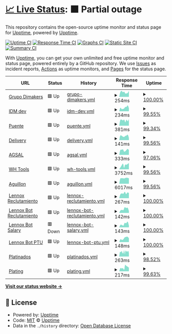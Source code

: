 # [📈 Live Status](https://pablokbs.github.io): <!--live status--> **🟧 Partial outage**

This repository contains the open-source uptime monitor and status page for [Upptime](https://upptime.js.org), powered by [Upptime](https://github.com/upptime/upptime).

[![Uptime CI](https://github.com/pablokbs/upptime/workflows/Uptime%20CI/badge.svg)](https://github.com/pablokbs/upptime/actions?query=workflow%3A%22Uptime+CI%22)
[![Response Time CI](https://github.com/pablokbs/upptime/workflows/Response%20Time%20CI/badge.svg)](https://github.com/pablokbs/upptime/actions?query=workflow%3A%22Response+Time+CI%22)
[![Graphs CI](https://github.com/pablokbs/upptime/workflows/Graphs%20CI/badge.svg)](https://github.com/pablokbs/upptime/actions?query=workflow%3A%22Graphs+CI%22)
[![Static Site CI](https://github.com/pablokbs/upptime/workflows/Static%20Site%20CI/badge.svg)](https://github.com/pablokbs/upptime/actions?query=workflow%3A%22Static+Site+CI%22)
[![Summary CI](https://github.com/pablokbs/upptime/workflows/Summary%20CI/badge.svg)](https://github.com/pablokbs/upptime/actions?query=workflow%3A%22Summary+CI%22)

With [Upptime](https://upptime.js.org), you can get your own unlimited and free uptime monitor and status page, powered entirely by a GitHub repository. We use [Issues](https://github.com/upptime/upptime/issues) as incident reports, [Actions](https://github.com/pablokbs/upptime/actions) as uptime monitors, and [Pages](https://pablokbs.github.io) for the status page.

<!--start: status pages-->
<!-- This summary is generated by Upptime (https://github.com/upptime/upptime) -->
<!-- Do not edit this manually, your changes will be overwritten -->
<!-- prettier-ignore -->
| URL | Status | History | Response Time | Uptime |
| --- | ------ | ------- | ------------- | ------ |
| <img alt="" src="https://favicons.githubusercontent.com/grupodimakers.com" height="13"> [Grupo Dimakers](https://grupodimakers.com) | 🟩 Up | [grupo-dimakers.yml](https://github.com/jesusm0920/upptime/commits/HEAD/history/grupo-dimakers.yml) | <details><summary><img alt="Response time graph" src="./graphs/grupo-dimakers/response-time-week.png" height="20"> 254ms</summary><br><a href="https://jesusm0920.github.io/upptime/history/grupo-dimakers"><img alt="Response time 359" src="https://img.shields.io/endpoint?url=https%3A%2F%2Fraw.githubusercontent.com%2Fjesusm0920%2Fupptime%2FHEAD%2Fapi%2Fgrupo-dimakers%2Fresponse-time.json"></a><br><a href="https://jesusm0920.github.io/upptime/history/grupo-dimakers"><img alt="24-hour response time 301" src="https://img.shields.io/endpoint?url=https%3A%2F%2Fraw.githubusercontent.com%2Fjesusm0920%2Fupptime%2FHEAD%2Fapi%2Fgrupo-dimakers%2Fresponse-time-day.json"></a><br><a href="https://jesusm0920.github.io/upptime/history/grupo-dimakers"><img alt="7-day response time 254" src="https://img.shields.io/endpoint?url=https%3A%2F%2Fraw.githubusercontent.com%2Fjesusm0920%2Fupptime%2FHEAD%2Fapi%2Fgrupo-dimakers%2Fresponse-time-week.json"></a><br><a href="https://jesusm0920.github.io/upptime/history/grupo-dimakers"><img alt="30-day response time 359" src="https://img.shields.io/endpoint?url=https%3A%2F%2Fraw.githubusercontent.com%2Fjesusm0920%2Fupptime%2FHEAD%2Fapi%2Fgrupo-dimakers%2Fresponse-time-month.json"></a><br><a href="https://jesusm0920.github.io/upptime/history/grupo-dimakers"><img alt="1-year response time 359" src="https://img.shields.io/endpoint?url=https%3A%2F%2Fraw.githubusercontent.com%2Fjesusm0920%2Fupptime%2FHEAD%2Fapi%2Fgrupo-dimakers%2Fresponse-time-year.json"></a></details> | <details><summary><a href="https://jesusm0920.github.io/upptime/history/grupo-dimakers">100.00%</a></summary><a href="https://jesusm0920.github.io/upptime/history/grupo-dimakers"><img alt="All-time uptime 100.00%" src="https://img.shields.io/endpoint?url=https%3A%2F%2Fraw.githubusercontent.com%2Fjesusm0920%2Fupptime%2FHEAD%2Fapi%2Fgrupo-dimakers%2Fuptime.json"></a><br><a href="https://jesusm0920.github.io/upptime/history/grupo-dimakers"><img alt="24-hour uptime 100.00%" src="https://img.shields.io/endpoint?url=https%3A%2F%2Fraw.githubusercontent.com%2Fjesusm0920%2Fupptime%2FHEAD%2Fapi%2Fgrupo-dimakers%2Fuptime-day.json"></a><br><a href="https://jesusm0920.github.io/upptime/history/grupo-dimakers"><img alt="7-day uptime 100.00%" src="https://img.shields.io/endpoint?url=https%3A%2F%2Fraw.githubusercontent.com%2Fjesusm0920%2Fupptime%2FHEAD%2Fapi%2Fgrupo-dimakers%2Fuptime-week.json"></a><br><a href="https://jesusm0920.github.io/upptime/history/grupo-dimakers"><img alt="30-day uptime 100.00%" src="https://img.shields.io/endpoint?url=https%3A%2F%2Fraw.githubusercontent.com%2Fjesusm0920%2Fupptime%2FHEAD%2Fapi%2Fgrupo-dimakers%2Fuptime-month.json"></a><br><a href="https://jesusm0920.github.io/upptime/history/grupo-dimakers"><img alt="1-year uptime 100.00%" src="https://img.shields.io/endpoint?url=https%3A%2F%2Fraw.githubusercontent.com%2Fjesusm0920%2Fupptime%2FHEAD%2Fapi%2Fgrupo-dimakers%2Fuptime-year.json"></a></details>
| <img alt="" src="https://favicons.githubusercontent.com/idmdev.tech" height="13"> [IDM dev](https://idmdev.tech) | 🟩 Up | [idm-dev.yml](https://github.com/jesusm0920/upptime/commits/HEAD/history/idm-dev.yml) | <details><summary><img alt="Response time graph" src="./graphs/idm-dev/response-time-week.png" height="20"> 234ms</summary><br><a href="https://jesusm0920.github.io/upptime/history/idm-dev"><img alt="Response time 331" src="https://img.shields.io/endpoint?url=https%3A%2F%2Fraw.githubusercontent.com%2Fjesusm0920%2Fupptime%2FHEAD%2Fapi%2Fidm-dev%2Fresponse-time.json"></a><br><a href="https://jesusm0920.github.io/upptime/history/idm-dev"><img alt="24-hour response time 161" src="https://img.shields.io/endpoint?url=https%3A%2F%2Fraw.githubusercontent.com%2Fjesusm0920%2Fupptime%2FHEAD%2Fapi%2Fidm-dev%2Fresponse-time-day.json"></a><br><a href="https://jesusm0920.github.io/upptime/history/idm-dev"><img alt="7-day response time 234" src="https://img.shields.io/endpoint?url=https%3A%2F%2Fraw.githubusercontent.com%2Fjesusm0920%2Fupptime%2FHEAD%2Fapi%2Fidm-dev%2Fresponse-time-week.json"></a><br><a href="https://jesusm0920.github.io/upptime/history/idm-dev"><img alt="30-day response time 331" src="https://img.shields.io/endpoint?url=https%3A%2F%2Fraw.githubusercontent.com%2Fjesusm0920%2Fupptime%2FHEAD%2Fapi%2Fidm-dev%2Fresponse-time-month.json"></a><br><a href="https://jesusm0920.github.io/upptime/history/idm-dev"><img alt="1-year response time 331" src="https://img.shields.io/endpoint?url=https%3A%2F%2Fraw.githubusercontent.com%2Fjesusm0920%2Fupptime%2FHEAD%2Fapi%2Fidm-dev%2Fresponse-time-year.json"></a></details> | <details><summary><a href="https://jesusm0920.github.io/upptime/history/idm-dev">99.55%</a></summary><a href="https://jesusm0920.github.io/upptime/history/idm-dev"><img alt="All-time uptime 99.55%" src="https://img.shields.io/endpoint?url=https%3A%2F%2Fraw.githubusercontent.com%2Fjesusm0920%2Fupptime%2FHEAD%2Fapi%2Fidm-dev%2Fuptime.json"></a><br><a href="https://jesusm0920.github.io/upptime/history/idm-dev"><img alt="24-hour uptime 100.00%" src="https://img.shields.io/endpoint?url=https%3A%2F%2Fraw.githubusercontent.com%2Fjesusm0920%2Fupptime%2FHEAD%2Fapi%2Fidm-dev%2Fuptime-day.json"></a><br><a href="https://jesusm0920.github.io/upptime/history/idm-dev"><img alt="7-day uptime 99.55%" src="https://img.shields.io/endpoint?url=https%3A%2F%2Fraw.githubusercontent.com%2Fjesusm0920%2Fupptime%2FHEAD%2Fapi%2Fidm-dev%2Fuptime-week.json"></a><br><a href="https://jesusm0920.github.io/upptime/history/idm-dev"><img alt="30-day uptime 99.55%" src="https://img.shields.io/endpoint?url=https%3A%2F%2Fraw.githubusercontent.com%2Fjesusm0920%2Fupptime%2FHEAD%2Fapi%2Fidm-dev%2Fuptime-month.json"></a><br><a href="https://jesusm0920.github.io/upptime/history/idm-dev"><img alt="1-year uptime 99.55%" src="https://img.shields.io/endpoint?url=https%3A%2F%2Fraw.githubusercontent.com%2Fjesusm0920%2Fupptime%2FHEAD%2Fapi%2Fidm-dev%2Fuptime-year.json"></a></details>
| <img alt="" src="https://favicons.githubusercontent.com/apis.idmdev.tech" height="13"> [Puente](https://apis.idmdev.tech) | 🟩 Up | [puente.yml](https://github.com/jesusm0920/upptime/commits/HEAD/history/puente.yml) | <details><summary><img alt="Response time graph" src="./graphs/puente/response-time-week.png" height="20"> 381ms</summary><br><a href="https://jesusm0920.github.io/upptime/history/puente"><img alt="Response time 341" src="https://img.shields.io/endpoint?url=https%3A%2F%2Fraw.githubusercontent.com%2Fjesusm0920%2Fupptime%2FHEAD%2Fapi%2Fpuente%2Fresponse-time.json"></a><br><a href="https://jesusm0920.github.io/upptime/history/puente"><img alt="24-hour response time 439" src="https://img.shields.io/endpoint?url=https%3A%2F%2Fraw.githubusercontent.com%2Fjesusm0920%2Fupptime%2FHEAD%2Fapi%2Fpuente%2Fresponse-time-day.json"></a><br><a href="https://jesusm0920.github.io/upptime/history/puente"><img alt="7-day response time 381" src="https://img.shields.io/endpoint?url=https%3A%2F%2Fraw.githubusercontent.com%2Fjesusm0920%2Fupptime%2FHEAD%2Fapi%2Fpuente%2Fresponse-time-week.json"></a><br><a href="https://jesusm0920.github.io/upptime/history/puente"><img alt="30-day response time 341" src="https://img.shields.io/endpoint?url=https%3A%2F%2Fraw.githubusercontent.com%2Fjesusm0920%2Fupptime%2FHEAD%2Fapi%2Fpuente%2Fresponse-time-month.json"></a><br><a href="https://jesusm0920.github.io/upptime/history/puente"><img alt="1-year response time 341" src="https://img.shields.io/endpoint?url=https%3A%2F%2Fraw.githubusercontent.com%2Fjesusm0920%2Fupptime%2FHEAD%2Fapi%2Fpuente%2Fresponse-time-year.json"></a></details> | <details><summary><a href="https://jesusm0920.github.io/upptime/history/puente">99.34%</a></summary><a href="https://jesusm0920.github.io/upptime/history/puente"><img alt="All-time uptime 99.66%" src="https://img.shields.io/endpoint?url=https%3A%2F%2Fraw.githubusercontent.com%2Fjesusm0920%2Fupptime%2FHEAD%2Fapi%2Fpuente%2Fuptime.json"></a><br><a href="https://jesusm0920.github.io/upptime/history/puente"><img alt="24-hour uptime 100.00%" src="https://img.shields.io/endpoint?url=https%3A%2F%2Fraw.githubusercontent.com%2Fjesusm0920%2Fupptime%2FHEAD%2Fapi%2Fpuente%2Fuptime-day.json"></a><br><a href="https://jesusm0920.github.io/upptime/history/puente"><img alt="7-day uptime 99.34%" src="https://img.shields.io/endpoint?url=https%3A%2F%2Fraw.githubusercontent.com%2Fjesusm0920%2Fupptime%2FHEAD%2Fapi%2Fpuente%2Fuptime-week.json"></a><br><a href="https://jesusm0920.github.io/upptime/history/puente"><img alt="30-day uptime 99.66%" src="https://img.shields.io/endpoint?url=https%3A%2F%2Fraw.githubusercontent.com%2Fjesusm0920%2Fupptime%2FHEAD%2Fapi%2Fpuente%2Fuptime-month.json"></a><br><a href="https://jesusm0920.github.io/upptime/history/puente"><img alt="1-year uptime 99.66%" src="https://img.shields.io/endpoint?url=https%3A%2F%2Fraw.githubusercontent.com%2Fjesusm0920%2Fupptime%2FHEAD%2Fapi%2Fpuente%2Fuptime-year.json"></a></details>
| <img alt="" src="https://favicons.githubusercontent.com/delivery-to.com" height="13"> [Delivery](https://delivery-to.com/administrador/) | 🟩 Up | [delivery.yml](https://github.com/jesusm0920/upptime/commits/HEAD/history/delivery.yml) | <details><summary><img alt="Response time graph" src="./graphs/delivery/response-time-week.png" height="20"> 141ms</summary><br><a href="https://jesusm0920.github.io/upptime/history/delivery"><img alt="Response time 177" src="https://img.shields.io/endpoint?url=https%3A%2F%2Fraw.githubusercontent.com%2Fjesusm0920%2Fupptime%2FHEAD%2Fapi%2Fdelivery%2Fresponse-time.json"></a><br><a href="https://jesusm0920.github.io/upptime/history/delivery"><img alt="24-hour response time 83" src="https://img.shields.io/endpoint?url=https%3A%2F%2Fraw.githubusercontent.com%2Fjesusm0920%2Fupptime%2FHEAD%2Fapi%2Fdelivery%2Fresponse-time-day.json"></a><br><a href="https://jesusm0920.github.io/upptime/history/delivery"><img alt="7-day response time 141" src="https://img.shields.io/endpoint?url=https%3A%2F%2Fraw.githubusercontent.com%2Fjesusm0920%2Fupptime%2FHEAD%2Fapi%2Fdelivery%2Fresponse-time-week.json"></a><br><a href="https://jesusm0920.github.io/upptime/history/delivery"><img alt="30-day response time 177" src="https://img.shields.io/endpoint?url=https%3A%2F%2Fraw.githubusercontent.com%2Fjesusm0920%2Fupptime%2FHEAD%2Fapi%2Fdelivery%2Fresponse-time-month.json"></a><br><a href="https://jesusm0920.github.io/upptime/history/delivery"><img alt="1-year response time 177" src="https://img.shields.io/endpoint?url=https%3A%2F%2Fraw.githubusercontent.com%2Fjesusm0920%2Fupptime%2FHEAD%2Fapi%2Fdelivery%2Fresponse-time-year.json"></a></details> | <details><summary><a href="https://jesusm0920.github.io/upptime/history/delivery">99.56%</a></summary><a href="https://jesusm0920.github.io/upptime/history/delivery"><img alt="All-time uptime 99.77%" src="https://img.shields.io/endpoint?url=https%3A%2F%2Fraw.githubusercontent.com%2Fjesusm0920%2Fupptime%2FHEAD%2Fapi%2Fdelivery%2Fuptime.json"></a><br><a href="https://jesusm0920.github.io/upptime/history/delivery"><img alt="24-hour uptime 100.00%" src="https://img.shields.io/endpoint?url=https%3A%2F%2Fraw.githubusercontent.com%2Fjesusm0920%2Fupptime%2FHEAD%2Fapi%2Fdelivery%2Fuptime-day.json"></a><br><a href="https://jesusm0920.github.io/upptime/history/delivery"><img alt="7-day uptime 99.56%" src="https://img.shields.io/endpoint?url=https%3A%2F%2Fraw.githubusercontent.com%2Fjesusm0920%2Fupptime%2FHEAD%2Fapi%2Fdelivery%2Fuptime-week.json"></a><br><a href="https://jesusm0920.github.io/upptime/history/delivery"><img alt="30-day uptime 99.77%" src="https://img.shields.io/endpoint?url=https%3A%2F%2Fraw.githubusercontent.com%2Fjesusm0920%2Fupptime%2FHEAD%2Fapi%2Fdelivery%2Fuptime-month.json"></a><br><a href="https://jesusm0920.github.io/upptime/history/delivery"><img alt="1-year uptime 99.77%" src="https://img.shields.io/endpoint?url=https%3A%2F%2Fraw.githubusercontent.com%2Fjesusm0920%2Fupptime%2FHEAD%2Fapi%2Fdelivery%2Fuptime-year.json"></a></details>
| <img alt="" src="https://favicons.githubusercontent.com/digital.aguasdesaltillo.com" height="13"> [AGSAL](https://digital.aguasdesaltillo.com) | 🟩 Up | [agsal.yml](https://github.com/jesusm0920/upptime/commits/HEAD/history/agsal.yml) | <details><summary><img alt="Response time graph" src="./graphs/agsal/response-time-week.png" height="20"> 333ms</summary><br><a href="https://jesusm0920.github.io/upptime/history/agsal"><img alt="Response time 318" src="https://img.shields.io/endpoint?url=https%3A%2F%2Fraw.githubusercontent.com%2Fjesusm0920%2Fupptime%2FHEAD%2Fapi%2Fagsal%2Fresponse-time.json"></a><br><a href="https://jesusm0920.github.io/upptime/history/agsal"><img alt="24-hour response time 370" src="https://img.shields.io/endpoint?url=https%3A%2F%2Fraw.githubusercontent.com%2Fjesusm0920%2Fupptime%2FHEAD%2Fapi%2Fagsal%2Fresponse-time-day.json"></a><br><a href="https://jesusm0920.github.io/upptime/history/agsal"><img alt="7-day response time 333" src="https://img.shields.io/endpoint?url=https%3A%2F%2Fraw.githubusercontent.com%2Fjesusm0920%2Fupptime%2FHEAD%2Fapi%2Fagsal%2Fresponse-time-week.json"></a><br><a href="https://jesusm0920.github.io/upptime/history/agsal"><img alt="30-day response time 318" src="https://img.shields.io/endpoint?url=https%3A%2F%2Fraw.githubusercontent.com%2Fjesusm0920%2Fupptime%2FHEAD%2Fapi%2Fagsal%2Fresponse-time-month.json"></a><br><a href="https://jesusm0920.github.io/upptime/history/agsal"><img alt="1-year response time 318" src="https://img.shields.io/endpoint?url=https%3A%2F%2Fraw.githubusercontent.com%2Fjesusm0920%2Fupptime%2FHEAD%2Fapi%2Fagsal%2Fresponse-time-year.json"></a></details> | <details><summary><a href="https://jesusm0920.github.io/upptime/history/agsal">97.06%</a></summary><a href="https://jesusm0920.github.io/upptime/history/agsal"><img alt="All-time uptime 98.47%" src="https://img.shields.io/endpoint?url=https%3A%2F%2Fraw.githubusercontent.com%2Fjesusm0920%2Fupptime%2FHEAD%2Fapi%2Fagsal%2Fuptime.json"></a><br><a href="https://jesusm0920.github.io/upptime/history/agsal"><img alt="24-hour uptime 100.00%" src="https://img.shields.io/endpoint?url=https%3A%2F%2Fraw.githubusercontent.com%2Fjesusm0920%2Fupptime%2FHEAD%2Fapi%2Fagsal%2Fuptime-day.json"></a><br><a href="https://jesusm0920.github.io/upptime/history/agsal"><img alt="7-day uptime 97.06%" src="https://img.shields.io/endpoint?url=https%3A%2F%2Fraw.githubusercontent.com%2Fjesusm0920%2Fupptime%2FHEAD%2Fapi%2Fagsal%2Fuptime-week.json"></a><br><a href="https://jesusm0920.github.io/upptime/history/agsal"><img alt="30-day uptime 98.47%" src="https://img.shields.io/endpoint?url=https%3A%2F%2Fraw.githubusercontent.com%2Fjesusm0920%2Fupptime%2FHEAD%2Fapi%2Fagsal%2Fuptime-month.json"></a><br><a href="https://jesusm0920.github.io/upptime/history/agsal"><img alt="1-year uptime 98.47%" src="https://img.shields.io/endpoint?url=https%3A%2F%2Fraw.githubusercontent.com%2Fjesusm0920%2Fupptime%2FHEAD%2Fapi%2Fagsal%2Fuptime-year.json"></a></details>
| <img alt="" src="https://favicons.githubusercontent.com/wh.tools" height="13"> [WH Tools](https://wh.tools) | 🟩 Up | [wh-tools.yml](https://github.com/jesusm0920/upptime/commits/HEAD/history/wh-tools.yml) | <details><summary><img alt="Response time graph" src="./graphs/wh-tools/response-time-week.png" height="20"> 3752ms</summary><br><a href="https://jesusm0920.github.io/upptime/history/wh-tools"><img alt="Response time 2743" src="https://img.shields.io/endpoint?url=https%3A%2F%2Fraw.githubusercontent.com%2Fjesusm0920%2Fupptime%2FHEAD%2Fapi%2Fwh-tools%2Fresponse-time.json"></a><br><a href="https://jesusm0920.github.io/upptime/history/wh-tools"><img alt="24-hour response time 7923" src="https://img.shields.io/endpoint?url=https%3A%2F%2Fraw.githubusercontent.com%2Fjesusm0920%2Fupptime%2FHEAD%2Fapi%2Fwh-tools%2Fresponse-time-day.json"></a><br><a href="https://jesusm0920.github.io/upptime/history/wh-tools"><img alt="7-day response time 3752" src="https://img.shields.io/endpoint?url=https%3A%2F%2Fraw.githubusercontent.com%2Fjesusm0920%2Fupptime%2FHEAD%2Fapi%2Fwh-tools%2Fresponse-time-week.json"></a><br><a href="https://jesusm0920.github.io/upptime/history/wh-tools"><img alt="30-day response time 2743" src="https://img.shields.io/endpoint?url=https%3A%2F%2Fraw.githubusercontent.com%2Fjesusm0920%2Fupptime%2FHEAD%2Fapi%2Fwh-tools%2Fresponse-time-month.json"></a><br><a href="https://jesusm0920.github.io/upptime/history/wh-tools"><img alt="1-year response time 2743" src="https://img.shields.io/endpoint?url=https%3A%2F%2Fraw.githubusercontent.com%2Fjesusm0920%2Fupptime%2FHEAD%2Fapi%2Fwh-tools%2Fresponse-time-year.json"></a></details> | <details><summary><a href="https://jesusm0920.github.io/upptime/history/wh-tools">99.56%</a></summary><a href="https://jesusm0920.github.io/upptime/history/wh-tools"><img alt="All-time uptime 99.77%" src="https://img.shields.io/endpoint?url=https%3A%2F%2Fraw.githubusercontent.com%2Fjesusm0920%2Fupptime%2FHEAD%2Fapi%2Fwh-tools%2Fuptime.json"></a><br><a href="https://jesusm0920.github.io/upptime/history/wh-tools"><img alt="24-hour uptime 100.00%" src="https://img.shields.io/endpoint?url=https%3A%2F%2Fraw.githubusercontent.com%2Fjesusm0920%2Fupptime%2FHEAD%2Fapi%2Fwh-tools%2Fuptime-day.json"></a><br><a href="https://jesusm0920.github.io/upptime/history/wh-tools"><img alt="7-day uptime 99.56%" src="https://img.shields.io/endpoint?url=https%3A%2F%2Fraw.githubusercontent.com%2Fjesusm0920%2Fupptime%2FHEAD%2Fapi%2Fwh-tools%2Fuptime-week.json"></a><br><a href="https://jesusm0920.github.io/upptime/history/wh-tools"><img alt="30-day uptime 99.77%" src="https://img.shields.io/endpoint?url=https%3A%2F%2Fraw.githubusercontent.com%2Fjesusm0920%2Fupptime%2FHEAD%2Fapi%2Fwh-tools%2Fuptime-month.json"></a><br><a href="https://jesusm0920.github.io/upptime/history/wh-tools"><img alt="1-year uptime 99.77%" src="https://img.shields.io/endpoint?url=https%3A%2F%2Fraw.githubusercontent.com%2Fjesusm0920%2Fupptime%2FHEAD%2Fapi%2Fwh-tools%2Fuptime-year.json"></a></details>
| <img alt="" src="https://favicons.githubusercontent.com/aguillon.com.mx" height="13"> [Aguillon](https://aguillon.com.mx) | 🟩 Up | [aguillon.yml](https://github.com/jesusm0920/upptime/commits/HEAD/history/aguillon.yml) | <details><summary><img alt="Response time graph" src="./graphs/aguillon/response-time-week.png" height="20"> 6017ms</summary><br><a href="https://jesusm0920.github.io/upptime/history/aguillon"><img alt="Response time 6252" src="https://img.shields.io/endpoint?url=https%3A%2F%2Fraw.githubusercontent.com%2Fjesusm0920%2Fupptime%2FHEAD%2Fapi%2Faguillon%2Fresponse-time.json"></a><br><a href="https://jesusm0920.github.io/upptime/history/aguillon"><img alt="24-hour response time 5858" src="https://img.shields.io/endpoint?url=https%3A%2F%2Fraw.githubusercontent.com%2Fjesusm0920%2Fupptime%2FHEAD%2Fapi%2Faguillon%2Fresponse-time-day.json"></a><br><a href="https://jesusm0920.github.io/upptime/history/aguillon"><img alt="7-day response time 6017" src="https://img.shields.io/endpoint?url=https%3A%2F%2Fraw.githubusercontent.com%2Fjesusm0920%2Fupptime%2FHEAD%2Fapi%2Faguillon%2Fresponse-time-week.json"></a><br><a href="https://jesusm0920.github.io/upptime/history/aguillon"><img alt="30-day response time 6252" src="https://img.shields.io/endpoint?url=https%3A%2F%2Fraw.githubusercontent.com%2Fjesusm0920%2Fupptime%2FHEAD%2Fapi%2Faguillon%2Fresponse-time-month.json"></a><br><a href="https://jesusm0920.github.io/upptime/history/aguillon"><img alt="1-year response time 6252" src="https://img.shields.io/endpoint?url=https%3A%2F%2Fraw.githubusercontent.com%2Fjesusm0920%2Fupptime%2FHEAD%2Fapi%2Faguillon%2Fresponse-time-year.json"></a></details> | <details><summary><a href="https://jesusm0920.github.io/upptime/history/aguillon">99.56%</a></summary><a href="https://jesusm0920.github.io/upptime/history/aguillon"><img alt="All-time uptime 99.78%" src="https://img.shields.io/endpoint?url=https%3A%2F%2Fraw.githubusercontent.com%2Fjesusm0920%2Fupptime%2FHEAD%2Fapi%2Faguillon%2Fuptime.json"></a><br><a href="https://jesusm0920.github.io/upptime/history/aguillon"><img alt="24-hour uptime 100.00%" src="https://img.shields.io/endpoint?url=https%3A%2F%2Fraw.githubusercontent.com%2Fjesusm0920%2Fupptime%2FHEAD%2Fapi%2Faguillon%2Fuptime-day.json"></a><br><a href="https://jesusm0920.github.io/upptime/history/aguillon"><img alt="7-day uptime 99.56%" src="https://img.shields.io/endpoint?url=https%3A%2F%2Fraw.githubusercontent.com%2Fjesusm0920%2Fupptime%2FHEAD%2Fapi%2Faguillon%2Fuptime-week.json"></a><br><a href="https://jesusm0920.github.io/upptime/history/aguillon"><img alt="30-day uptime 99.78%" src="https://img.shields.io/endpoint?url=https%3A%2F%2Fraw.githubusercontent.com%2Fjesusm0920%2Fupptime%2FHEAD%2Fapi%2Faguillon%2Fuptime-month.json"></a><br><a href="https://jesusm0920.github.io/upptime/history/aguillon"><img alt="1-year uptime 99.78%" src="https://img.shields.io/endpoint?url=https%3A%2F%2Fraw.githubusercontent.com%2Fjesusm0920%2Fupptime%2FHEAD%2Fapi%2Faguillon%2Fuptime-year.json"></a></details>
| <img alt="" src="https://favicons.githubusercontent.com/lennoxreclutamiento.com" height="13"> [Lennox Reclutamiento](https://lennoxreclutamiento.com) | 🟩 Up | [lennox-reclutamiento.yml](https://github.com/jesusm0920/upptime/commits/HEAD/history/lennox-reclutamiento.yml) | <details><summary><img alt="Response time graph" src="./graphs/lennox-reclutamiento/response-time-week.png" height="20"> 267ms</summary><br><a href="https://jesusm0920.github.io/upptime/history/lennox-reclutamiento"><img alt="Response time 272" src="https://img.shields.io/endpoint?url=https%3A%2F%2Fraw.githubusercontent.com%2Fjesusm0920%2Fupptime%2FHEAD%2Fapi%2Flennox-reclutamiento%2Fresponse-time.json"></a><br><a href="https://jesusm0920.github.io/upptime/history/lennox-reclutamiento"><img alt="24-hour response time 233" src="https://img.shields.io/endpoint?url=https%3A%2F%2Fraw.githubusercontent.com%2Fjesusm0920%2Fupptime%2FHEAD%2Fapi%2Flennox-reclutamiento%2Fresponse-time-day.json"></a><br><a href="https://jesusm0920.github.io/upptime/history/lennox-reclutamiento"><img alt="7-day response time 267" src="https://img.shields.io/endpoint?url=https%3A%2F%2Fraw.githubusercontent.com%2Fjesusm0920%2Fupptime%2FHEAD%2Fapi%2Flennox-reclutamiento%2Fresponse-time-week.json"></a><br><a href="https://jesusm0920.github.io/upptime/history/lennox-reclutamiento"><img alt="30-day response time 272" src="https://img.shields.io/endpoint?url=https%3A%2F%2Fraw.githubusercontent.com%2Fjesusm0920%2Fupptime%2FHEAD%2Fapi%2Flennox-reclutamiento%2Fresponse-time-month.json"></a><br><a href="https://jesusm0920.github.io/upptime/history/lennox-reclutamiento"><img alt="1-year response time 272" src="https://img.shields.io/endpoint?url=https%3A%2F%2Fraw.githubusercontent.com%2Fjesusm0920%2Fupptime%2FHEAD%2Fapi%2Flennox-reclutamiento%2Fresponse-time-year.json"></a></details> | <details><summary><a href="https://jesusm0920.github.io/upptime/history/lennox-reclutamiento">100.00%</a></summary><a href="https://jesusm0920.github.io/upptime/history/lennox-reclutamiento"><img alt="All-time uptime 100.00%" src="https://img.shields.io/endpoint?url=https%3A%2F%2Fraw.githubusercontent.com%2Fjesusm0920%2Fupptime%2FHEAD%2Fapi%2Flennox-reclutamiento%2Fuptime.json"></a><br><a href="https://jesusm0920.github.io/upptime/history/lennox-reclutamiento"><img alt="24-hour uptime 100.00%" src="https://img.shields.io/endpoint?url=https%3A%2F%2Fraw.githubusercontent.com%2Fjesusm0920%2Fupptime%2FHEAD%2Fapi%2Flennox-reclutamiento%2Fuptime-day.json"></a><br><a href="https://jesusm0920.github.io/upptime/history/lennox-reclutamiento"><img alt="7-day uptime 100.00%" src="https://img.shields.io/endpoint?url=https%3A%2F%2Fraw.githubusercontent.com%2Fjesusm0920%2Fupptime%2FHEAD%2Fapi%2Flennox-reclutamiento%2Fuptime-week.json"></a><br><a href="https://jesusm0920.github.io/upptime/history/lennox-reclutamiento"><img alt="30-day uptime 100.00%" src="https://img.shields.io/endpoint?url=https%3A%2F%2Fraw.githubusercontent.com%2Fjesusm0920%2Fupptime%2FHEAD%2Fapi%2Flennox-reclutamiento%2Fuptime-month.json"></a><br><a href="https://jesusm0920.github.io/upptime/history/lennox-reclutamiento"><img alt="1-year uptime 100.00%" src="https://img.shields.io/endpoint?url=https%3A%2F%2Fraw.githubusercontent.com%2Fjesusm0920%2Fupptime%2FHEAD%2Fapi%2Flennox-reclutamiento%2Fuptime-year.json"></a></details>
| <img alt="" src="https://favicons.githubusercontent.com/bot.lennoxreclutamiento.com" height="13"> [Lennox Bot Reclutamiento](https://bot.lennoxreclutamiento.com) | 🟩 Up | [lennox-bot-reclutamiento.yml](https://github.com/jesusm0920/upptime/commits/HEAD/history/lennox-bot-reclutamiento.yml) | <details><summary><img alt="Response time graph" src="./graphs/lennox-bot-reclutamiento/response-time-week.png" height="20"> 142ms</summary><br><a href="https://jesusm0920.github.io/upptime/history/lennox-bot-reclutamiento"><img alt="Response time 177" src="https://img.shields.io/endpoint?url=https%3A%2F%2Fraw.githubusercontent.com%2Fjesusm0920%2Fupptime%2FHEAD%2Fapi%2Flennox-bot-reclutamiento%2Fresponse-time.json"></a><br><a href="https://jesusm0920.github.io/upptime/history/lennox-bot-reclutamiento"><img alt="24-hour response time 100" src="https://img.shields.io/endpoint?url=https%3A%2F%2Fraw.githubusercontent.com%2Fjesusm0920%2Fupptime%2FHEAD%2Fapi%2Flennox-bot-reclutamiento%2Fresponse-time-day.json"></a><br><a href="https://jesusm0920.github.io/upptime/history/lennox-bot-reclutamiento"><img alt="7-day response time 142" src="https://img.shields.io/endpoint?url=https%3A%2F%2Fraw.githubusercontent.com%2Fjesusm0920%2Fupptime%2FHEAD%2Fapi%2Flennox-bot-reclutamiento%2Fresponse-time-week.json"></a><br><a href="https://jesusm0920.github.io/upptime/history/lennox-bot-reclutamiento"><img alt="30-day response time 177" src="https://img.shields.io/endpoint?url=https%3A%2F%2Fraw.githubusercontent.com%2Fjesusm0920%2Fupptime%2FHEAD%2Fapi%2Flennox-bot-reclutamiento%2Fresponse-time-month.json"></a><br><a href="https://jesusm0920.github.io/upptime/history/lennox-bot-reclutamiento"><img alt="1-year response time 177" src="https://img.shields.io/endpoint?url=https%3A%2F%2Fraw.githubusercontent.com%2Fjesusm0920%2Fupptime%2FHEAD%2Fapi%2Flennox-bot-reclutamiento%2Fresponse-time-year.json"></a></details> | <details><summary><a href="https://jesusm0920.github.io/upptime/history/lennox-bot-reclutamiento">100.00%</a></summary><a href="https://jesusm0920.github.io/upptime/history/lennox-bot-reclutamiento"><img alt="All-time uptime 100.00%" src="https://img.shields.io/endpoint?url=https%3A%2F%2Fraw.githubusercontent.com%2Fjesusm0920%2Fupptime%2FHEAD%2Fapi%2Flennox-bot-reclutamiento%2Fuptime.json"></a><br><a href="https://jesusm0920.github.io/upptime/history/lennox-bot-reclutamiento"><img alt="24-hour uptime 100.00%" src="https://img.shields.io/endpoint?url=https%3A%2F%2Fraw.githubusercontent.com%2Fjesusm0920%2Fupptime%2FHEAD%2Fapi%2Flennox-bot-reclutamiento%2Fuptime-day.json"></a><br><a href="https://jesusm0920.github.io/upptime/history/lennox-bot-reclutamiento"><img alt="7-day uptime 100.00%" src="https://img.shields.io/endpoint?url=https%3A%2F%2Fraw.githubusercontent.com%2Fjesusm0920%2Fupptime%2FHEAD%2Fapi%2Flennox-bot-reclutamiento%2Fuptime-week.json"></a><br><a href="https://jesusm0920.github.io/upptime/history/lennox-bot-reclutamiento"><img alt="30-day uptime 100.00%" src="https://img.shields.io/endpoint?url=https%3A%2F%2Fraw.githubusercontent.com%2Fjesusm0920%2Fupptime%2FHEAD%2Fapi%2Flennox-bot-reclutamiento%2Fuptime-month.json"></a><br><a href="https://jesusm0920.github.io/upptime/history/lennox-bot-reclutamiento"><img alt="1-year uptime 100.00%" src="https://img.shields.io/endpoint?url=https%3A%2F%2Fraw.githubusercontent.com%2Fjesusm0920%2Fupptime%2FHEAD%2Fapi%2Flennox-bot-reclutamiento%2Fuptime-year.json"></a></details>
| <img alt="" src="https://favicons.githubusercontent.com/botsalary.lennoxreclutamiento.com" height="13"> [Lennox Bot Salary](https://botsalary.lennoxreclutamiento.com) | 🟥 Down | [lennox-bot-salary.yml](https://github.com/jesusm0920/upptime/commits/HEAD/history/lennox-bot-salary.yml) | <details><summary><img alt="Response time graph" src="./graphs/lennox-bot-salary/response-time-week.png" height="20"> 143ms</summary><br><a href="https://jesusm0920.github.io/upptime/history/lennox-bot-salary"><img alt="Response time 173" src="https://img.shields.io/endpoint?url=https%3A%2F%2Fraw.githubusercontent.com%2Fjesusm0920%2Fupptime%2FHEAD%2Fapi%2Flennox-bot-salary%2Fresponse-time.json"></a><br><a href="https://jesusm0920.github.io/upptime/history/lennox-bot-salary"><img alt="24-hour response time 81" src="https://img.shields.io/endpoint?url=https%3A%2F%2Fraw.githubusercontent.com%2Fjesusm0920%2Fupptime%2FHEAD%2Fapi%2Flennox-bot-salary%2Fresponse-time-day.json"></a><br><a href="https://jesusm0920.github.io/upptime/history/lennox-bot-salary"><img alt="7-day response time 143" src="https://img.shields.io/endpoint?url=https%3A%2F%2Fraw.githubusercontent.com%2Fjesusm0920%2Fupptime%2FHEAD%2Fapi%2Flennox-bot-salary%2Fresponse-time-week.json"></a><br><a href="https://jesusm0920.github.io/upptime/history/lennox-bot-salary"><img alt="30-day response time 173" src="https://img.shields.io/endpoint?url=https%3A%2F%2Fraw.githubusercontent.com%2Fjesusm0920%2Fupptime%2FHEAD%2Fapi%2Flennox-bot-salary%2Fresponse-time-month.json"></a><br><a href="https://jesusm0920.github.io/upptime/history/lennox-bot-salary"><img alt="1-year response time 173" src="https://img.shields.io/endpoint?url=https%3A%2F%2Fraw.githubusercontent.com%2Fjesusm0920%2Fupptime%2FHEAD%2Fapi%2Flennox-bot-salary%2Fresponse-time-year.json"></a></details> | <details><summary><a href="https://jesusm0920.github.io/upptime/history/lennox-bot-salary">100.00%</a></summary><a href="https://jesusm0920.github.io/upptime/history/lennox-bot-salary"><img alt="All-time uptime 100.00%" src="https://img.shields.io/endpoint?url=https%3A%2F%2Fraw.githubusercontent.com%2Fjesusm0920%2Fupptime%2FHEAD%2Fapi%2Flennox-bot-salary%2Fuptime.json"></a><br><a href="https://jesusm0920.github.io/upptime/history/lennox-bot-salary"><img alt="24-hour uptime 100.00%" src="https://img.shields.io/endpoint?url=https%3A%2F%2Fraw.githubusercontent.com%2Fjesusm0920%2Fupptime%2FHEAD%2Fapi%2Flennox-bot-salary%2Fuptime-day.json"></a><br><a href="https://jesusm0920.github.io/upptime/history/lennox-bot-salary"><img alt="7-day uptime 100.00%" src="https://img.shields.io/endpoint?url=https%3A%2F%2Fraw.githubusercontent.com%2Fjesusm0920%2Fupptime%2FHEAD%2Fapi%2Flennox-bot-salary%2Fuptime-week.json"></a><br><a href="https://jesusm0920.github.io/upptime/history/lennox-bot-salary"><img alt="30-day uptime 100.00%" src="https://img.shields.io/endpoint?url=https%3A%2F%2Fraw.githubusercontent.com%2Fjesusm0920%2Fupptime%2FHEAD%2Fapi%2Flennox-bot-salary%2Fuptime-month.json"></a><br><a href="https://jesusm0920.github.io/upptime/history/lennox-bot-salary"><img alt="1-year uptime 100.00%" src="https://img.shields.io/endpoint?url=https%3A%2F%2Fraw.githubusercontent.com%2Fjesusm0920%2Fupptime%2FHEAD%2Fapi%2Flennox-bot-salary%2Fuptime-year.json"></a></details>
| <img alt="" src="https://favicons.githubusercontent.com/lennoxformeremployee.lennoxreclutamiento.com" height="13"> [Lennox Bot PTU](https://lennoxformeremployee.lennoxreclutamiento.com/) | 🟩 Up | [lennox-bot-ptu.yml](https://github.com/jesusm0920/upptime/commits/HEAD/history/lennox-bot-ptu.yml) | <details><summary><img alt="Response time graph" src="./graphs/lennox-bot-ptu/response-time-week.png" height="20"> 148ms</summary><br><a href="https://jesusm0920.github.io/upptime/history/lennox-bot-ptu"><img alt="Response time 178" src="https://img.shields.io/endpoint?url=https%3A%2F%2Fraw.githubusercontent.com%2Fjesusm0920%2Fupptime%2FHEAD%2Fapi%2Flennox-bot-ptu%2Fresponse-time.json"></a><br><a href="https://jesusm0920.github.io/upptime/history/lennox-bot-ptu"><img alt="24-hour response time 111" src="https://img.shields.io/endpoint?url=https%3A%2F%2Fraw.githubusercontent.com%2Fjesusm0920%2Fupptime%2FHEAD%2Fapi%2Flennox-bot-ptu%2Fresponse-time-day.json"></a><br><a href="https://jesusm0920.github.io/upptime/history/lennox-bot-ptu"><img alt="7-day response time 148" src="https://img.shields.io/endpoint?url=https%3A%2F%2Fraw.githubusercontent.com%2Fjesusm0920%2Fupptime%2FHEAD%2Fapi%2Flennox-bot-ptu%2Fresponse-time-week.json"></a><br><a href="https://jesusm0920.github.io/upptime/history/lennox-bot-ptu"><img alt="30-day response time 178" src="https://img.shields.io/endpoint?url=https%3A%2F%2Fraw.githubusercontent.com%2Fjesusm0920%2Fupptime%2FHEAD%2Fapi%2Flennox-bot-ptu%2Fresponse-time-month.json"></a><br><a href="https://jesusm0920.github.io/upptime/history/lennox-bot-ptu"><img alt="1-year response time 178" src="https://img.shields.io/endpoint?url=https%3A%2F%2Fraw.githubusercontent.com%2Fjesusm0920%2Fupptime%2FHEAD%2Fapi%2Flennox-bot-ptu%2Fresponse-time-year.json"></a></details> | <details><summary><a href="https://jesusm0920.github.io/upptime/history/lennox-bot-ptu">100.00%</a></summary><a href="https://jesusm0920.github.io/upptime/history/lennox-bot-ptu"><img alt="All-time uptime 100.00%" src="https://img.shields.io/endpoint?url=https%3A%2F%2Fraw.githubusercontent.com%2Fjesusm0920%2Fupptime%2FHEAD%2Fapi%2Flennox-bot-ptu%2Fuptime.json"></a><br><a href="https://jesusm0920.github.io/upptime/history/lennox-bot-ptu"><img alt="24-hour uptime 100.00%" src="https://img.shields.io/endpoint?url=https%3A%2F%2Fraw.githubusercontent.com%2Fjesusm0920%2Fupptime%2FHEAD%2Fapi%2Flennox-bot-ptu%2Fuptime-day.json"></a><br><a href="https://jesusm0920.github.io/upptime/history/lennox-bot-ptu"><img alt="7-day uptime 100.00%" src="https://img.shields.io/endpoint?url=https%3A%2F%2Fraw.githubusercontent.com%2Fjesusm0920%2Fupptime%2FHEAD%2Fapi%2Flennox-bot-ptu%2Fuptime-week.json"></a><br><a href="https://jesusm0920.github.io/upptime/history/lennox-bot-ptu"><img alt="30-day uptime 100.00%" src="https://img.shields.io/endpoint?url=https%3A%2F%2Fraw.githubusercontent.com%2Fjesusm0920%2Fupptime%2FHEAD%2Fapi%2Flennox-bot-ptu%2Fuptime-month.json"></a><br><a href="https://jesusm0920.github.io/upptime/history/lennox-bot-ptu"><img alt="1-year uptime 100.00%" src="https://img.shields.io/endpoint?url=https%3A%2F%2Fraw.githubusercontent.com%2Fjesusm0920%2Fupptime%2FHEAD%2Fapi%2Flennox-bot-ptu%2Fuptime-year.json"></a></details>
| <img alt="" src="https://favicons.githubusercontent.com/platinados.platco.net" height="13"> [Platinados](https://platinados.platco.net) | 🟩 Up | [platinados.yml](https://github.com/jesusm0920/upptime/commits/HEAD/history/platinados.yml) | <details><summary><img alt="Response time graph" src="./graphs/platinados/response-time-week.png" height="20"> 263ms</summary><br><a href="https://jesusm0920.github.io/upptime/history/platinados"><img alt="Response time 280" src="https://img.shields.io/endpoint?url=https%3A%2F%2Fraw.githubusercontent.com%2Fjesusm0920%2Fupptime%2FHEAD%2Fapi%2Fplatinados%2Fresponse-time.json"></a><br><a href="https://jesusm0920.github.io/upptime/history/platinados"><img alt="24-hour response time 213" src="https://img.shields.io/endpoint?url=https%3A%2F%2Fraw.githubusercontent.com%2Fjesusm0920%2Fupptime%2FHEAD%2Fapi%2Fplatinados%2Fresponse-time-day.json"></a><br><a href="https://jesusm0920.github.io/upptime/history/platinados"><img alt="7-day response time 263" src="https://img.shields.io/endpoint?url=https%3A%2F%2Fraw.githubusercontent.com%2Fjesusm0920%2Fupptime%2FHEAD%2Fapi%2Fplatinados%2Fresponse-time-week.json"></a><br><a href="https://jesusm0920.github.io/upptime/history/platinados"><img alt="30-day response time 280" src="https://img.shields.io/endpoint?url=https%3A%2F%2Fraw.githubusercontent.com%2Fjesusm0920%2Fupptime%2FHEAD%2Fapi%2Fplatinados%2Fresponse-time-month.json"></a><br><a href="https://jesusm0920.github.io/upptime/history/platinados"><img alt="1-year response time 280" src="https://img.shields.io/endpoint?url=https%3A%2F%2Fraw.githubusercontent.com%2Fjesusm0920%2Fupptime%2FHEAD%2Fapi%2Fplatinados%2Fresponse-time-year.json"></a></details> | <details><summary><a href="https://jesusm0920.github.io/upptime/history/platinados">98.52%</a></summary><a href="https://jesusm0920.github.io/upptime/history/platinados"><img alt="All-time uptime 95.99%" src="https://img.shields.io/endpoint?url=https%3A%2F%2Fraw.githubusercontent.com%2Fjesusm0920%2Fupptime%2FHEAD%2Fapi%2Fplatinados%2Fuptime.json"></a><br><a href="https://jesusm0920.github.io/upptime/history/platinados"><img alt="24-hour uptime 97.47%" src="https://img.shields.io/endpoint?url=https%3A%2F%2Fraw.githubusercontent.com%2Fjesusm0920%2Fupptime%2FHEAD%2Fapi%2Fplatinados%2Fuptime-day.json"></a><br><a href="https://jesusm0920.github.io/upptime/history/platinados"><img alt="7-day uptime 98.52%" src="https://img.shields.io/endpoint?url=https%3A%2F%2Fraw.githubusercontent.com%2Fjesusm0920%2Fupptime%2FHEAD%2Fapi%2Fplatinados%2Fuptime-week.json"></a><br><a href="https://jesusm0920.github.io/upptime/history/platinados"><img alt="30-day uptime 95.99%" src="https://img.shields.io/endpoint?url=https%3A%2F%2Fraw.githubusercontent.com%2Fjesusm0920%2Fupptime%2FHEAD%2Fapi%2Fplatinados%2Fuptime-month.json"></a><br><a href="https://jesusm0920.github.io/upptime/history/platinados"><img alt="1-year uptime 95.99%" src="https://img.shields.io/endpoint?url=https%3A%2F%2Fraw.githubusercontent.com%2Fjesusm0920%2Fupptime%2FHEAD%2Fapi%2Fplatinados%2Fuptime-year.json"></a></details>
| <img alt="" src="https://favicons.githubusercontent.com/plating.platco.net" height="13"> [Plating](https://plating.platco.net) | 🟩 Up | [plating.yml](https://github.com/jesusm0920/upptime/commits/HEAD/history/plating.yml) | <details><summary><img alt="Response time graph" src="./graphs/plating/response-time-week.png" height="20"> 217ms</summary><br><a href="https://jesusm0920.github.io/upptime/history/plating"><img alt="Response time 264" src="https://img.shields.io/endpoint?url=https%3A%2F%2Fraw.githubusercontent.com%2Fjesusm0920%2Fupptime%2FHEAD%2Fapi%2Fplating%2Fresponse-time.json"></a><br><a href="https://jesusm0920.github.io/upptime/history/plating"><img alt="24-hour response time 143" src="https://img.shields.io/endpoint?url=https%3A%2F%2Fraw.githubusercontent.com%2Fjesusm0920%2Fupptime%2FHEAD%2Fapi%2Fplating%2Fresponse-time-day.json"></a><br><a href="https://jesusm0920.github.io/upptime/history/plating"><img alt="7-day response time 217" src="https://img.shields.io/endpoint?url=https%3A%2F%2Fraw.githubusercontent.com%2Fjesusm0920%2Fupptime%2FHEAD%2Fapi%2Fplating%2Fresponse-time-week.json"></a><br><a href="https://jesusm0920.github.io/upptime/history/plating"><img alt="30-day response time 264" src="https://img.shields.io/endpoint?url=https%3A%2F%2Fraw.githubusercontent.com%2Fjesusm0920%2Fupptime%2FHEAD%2Fapi%2Fplating%2Fresponse-time-month.json"></a><br><a href="https://jesusm0920.github.io/upptime/history/plating"><img alt="1-year response time 264" src="https://img.shields.io/endpoint?url=https%3A%2F%2Fraw.githubusercontent.com%2Fjesusm0920%2Fupptime%2FHEAD%2Fapi%2Fplating%2Fresponse-time-year.json"></a></details> | <details><summary><a href="https://jesusm0920.github.io/upptime/history/plating">99.63%</a></summary><a href="https://jesusm0920.github.io/upptime/history/plating"><img alt="All-time uptime 97.32%" src="https://img.shields.io/endpoint?url=https%3A%2F%2Fraw.githubusercontent.com%2Fjesusm0920%2Fupptime%2FHEAD%2Fapi%2Fplating%2Fuptime.json"></a><br><a href="https://jesusm0920.github.io/upptime/history/plating"><img alt="24-hour uptime 97.41%" src="https://img.shields.io/endpoint?url=https%3A%2F%2Fraw.githubusercontent.com%2Fjesusm0920%2Fupptime%2FHEAD%2Fapi%2Fplating%2Fuptime-day.json"></a><br><a href="https://jesusm0920.github.io/upptime/history/plating"><img alt="7-day uptime 99.63%" src="https://img.shields.io/endpoint?url=https%3A%2F%2Fraw.githubusercontent.com%2Fjesusm0920%2Fupptime%2FHEAD%2Fapi%2Fplating%2Fuptime-week.json"></a><br><a href="https://jesusm0920.github.io/upptime/history/plating"><img alt="30-day uptime 97.32%" src="https://img.shields.io/endpoint?url=https%3A%2F%2Fraw.githubusercontent.com%2Fjesusm0920%2Fupptime%2FHEAD%2Fapi%2Fplating%2Fuptime-month.json"></a><br><a href="https://jesusm0920.github.io/upptime/history/plating"><img alt="1-year uptime 97.32%" src="https://img.shields.io/endpoint?url=https%3A%2F%2Fraw.githubusercontent.com%2Fjesusm0920%2Fupptime%2FHEAD%2Fapi%2Fplating%2Fuptime-year.json"></a></details>

<!--end: status pages-->

[**Visit our status website →**](https://pablokbs.github.io)

## 📄 License

- Powered by: [Upptime](https://github.com/upptime/upptime)
- Code: [MIT](./LICENSE) © [Upptime](https://upptime.js.org)
- Data in the `./history` directory: [Open Database License](https://opendatacommons.org/licenses/odbl/1-0/)
